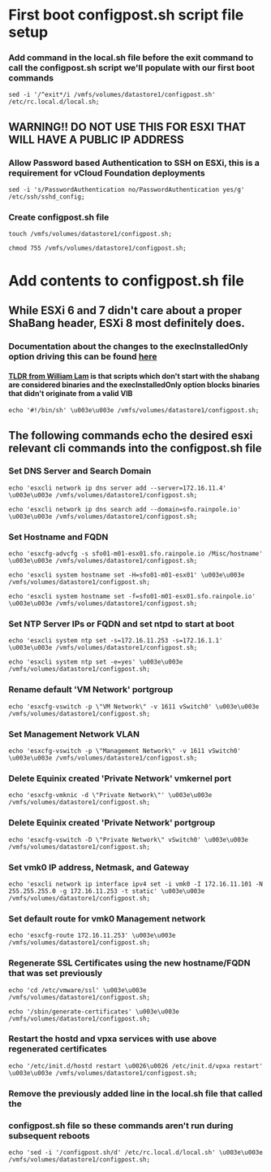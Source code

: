 # First boot configpost.sh script file setup
### Add command in the local.sh file before the exit command to call the configpost.sh script we'll populate with our first boot commands
```shell
sed -i '/^exit*/i /vmfs/volumes/datastore1/configpost.sh' /etc/rc.local.d/local.sh;
```

## WARNING!! DO NOT USE THIS FOR ESXI THAT WILL HAVE A PUBLIC IP ADDRESS
### Allow Password based Authentication to SSH on ESXi, this is a requirement for vCloud Foundation deployments
```shell
sed -i 's/PasswordAuthentication no/PasswordAuthentication yes/g' /etc/ssh/sshd_config;
```

### Create configpost.sh file
```shell
touch /vmfs/volumes/datastore1/configpost.sh;

chmod 755 /vmfs/volumes/datastore1/configpost.sh;
```

# Add contents to configpost.sh file

## While ESXi 6 and 7 didn't care about a proper ShaBang header, ESXi 8 most definitely does.
### Documentation about the changes to the **execInstalledOnly** option driving this can be found [here](https://docs.vmware.com/en/VMware-vSphere/8.0/vsphere-security/GUID-DF6A7974-62F9-47DB-A990-963F3B3AEA77.html)
#### [TLDR from William Lam](https://communities.vmware.com/t5/ESXi-Discussions/esxi-8-shell-script-how-to-run/m-p/2954230/highlight/true#M286671) is that scripts which don't start with the shabang are considered binaries and the execInstalledOnly option blocks binaries that didn't originate from a valid VIB
```shell
echo '#!/bin/sh' \u003e\u003e /vmfs/volumes/datastore1/configpost.sh;
```

## The following commands echo the desired esxi relevant cli commands into the configpost.sh file

### Set DNS Server and Search Domain
```shell
echo 'esxcli network ip dns server add --server=172.16.11.4' \u003e\u003e /vmfs/volumes/datastore1/configpost.sh;

echo 'esxcli network ip dns search add --domain=sfo.rainpole.io' \u003e\u003e /vmfs/volumes/datastore1/configpost.sh;
```

### Set Hostname and FQDN
```shell
echo 'esxcfg-advcfg -s sfo01-m01-esx01.sfo.rainpole.io /Misc/hostname' \u003e\u003e /vmfs/volumes/datastore1/configpost.sh;

echo 'esxcli system hostname set -H=sfo01-m01-esx01' \u003e\u003e /vmfs/volumes/datastore1/configpost.sh;

echo 'esxcli system hostname set -f=sfo01-m01-esx01.sfo.rainpole.io' \u003e\u003e /vmfs/volumes/datastore1/configpost.sh;
```

### Set NTP Server IPs or FQDN and set ntpd to start at boot
```shell
echo 'esxcli system ntp set -s=172.16.11.253 -s=172.16.1.1' \u003e\u003e /vmfs/volumes/datastore1/configpost.sh;

echo 'esxcli system ntp set -e=yes' \u003e\u003e /vmfs/volumes/datastore1/configpost.sh;
```

### Rename default 'VM Network' portgroup
```shell
echo 'esxcfg-vswitch -p \"VM Network\" -v 1611 vSwitch0' \u003e\u003e /vmfs/volumes/datastore1/configpost.sh;
```

### Set Management Network VLAN
```shell
echo 'esxcfg-vswitch -p \"Management Network\" -v 1611 vSwitch0' \u003e\u003e /vmfs/volumes/datastore1/configpost.sh;
```

### Delete Equinix created 'Private Network' vmkernel port
```shell
echo 'esxcfg-vmknic -d \"Private Network\"' \u003e\u003e /vmfs/volumes/datastore1/configpost.sh;
```

### Delete Equinix created 'Private Network' portgroup
```shell
echo 'esxcfg-vswitch -D \"Private Network\" vSwitch0' \u003e\u003e /vmfs/volumes/datastore1/configpost.sh;
```

### Set vmk0 IP address, Netmask, and Gateway
```shell
echo 'esxcli network ip interface ipv4 set -i vmk0 -I 172.16.11.101 -N 255.255.255.0 -g 172.16.11.253 -t static' \u003e\u003e /vmfs/volumes/datastore1/configpost.sh;
```

### Set default route for vmk0 Management network
```shell
echo 'esxcfg-route 172.16.11.253' \u003e\u003e /vmfs/volumes/datastore1/configpost.sh;
```

### Regenerate SSL Certificates using the new hostname/FQDN that was set previously
```shell
echo 'cd /etc/vmware/ssl' \u003e\u003e /vmfs/volumes/datastore1/configpost.sh;

echo '/sbin/generate-certificates' \u003e\u003e /vmfs/volumes/datastore1/configpost.sh;
```

### Restart the hostd and vpxa services with use above regenerated certificates
```shell
echo '/etc/init.d/hostd restart \u0026\u0026 /etc/init.d/vpxa restart' \u003e\u003e /vmfs/volumes/datastore1/configpost.sh;
```

### Remove the previously added line in the local.sh file that called the 
### configpost.sh file so these commands aren't run during subsequent reboots
```shell
echo 'sed -i '/configpost.sh/d' /etc/rc.local.d/local.sh' \u003e\u003e /vmfs/volumes/datastore1/configpost.sh;
```
